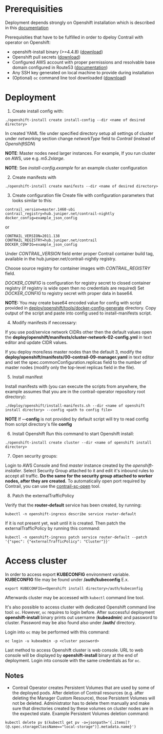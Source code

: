 # Prerequisities
Deployment depends strongly on Openshift installation which is described in this [documentation](https://docs.openshift.com/container-platform/4.1/installing/installing_aws/installing-aws-customizations.html)

Prerequisities that have to be fulfilled in order to dpeloy Contrail with operator on Openshift:
* openshift-install binary (>=4.4.8) ([download](https://cloud.redhat.com/openshift/install))
* Openshift pull secrets ([download](https://cloud.redhat.com/openshift/install/pull-secret))
* Configured AWS account with proper permissions and resolvable base domain configured in Route53 ([documentation](https://docs.openshift.com/container-platform/4.3/installing/installing_aws/installing-aws-account.html#installing-aws-account))
* Any SSH key generated on local machine to provide during installation
* (Optional) `oc` command line tool downloaded ([download](https://cloud.redhat.com/openshift/install))

# Deployment

1. Create install config with:
```
./openshift-install create install-config --dir <name of desired directory>
```
In created YAML file under specified directory setup all settings of cluster
under *networking* section change *networkType* field to *Contrail* (instead of *OpenshiftSDN*)

**NOTE**: Master nodes need larger instances.
For example, If you run cluster on AWS, use e.g. *m5.2xlarge*.

**NOTE**: See *install-config.example* for an example cluster configuration

2. Create manifests with
```
./openshift-install create manifests --dir <name of desired directory>
```

3. Create configuration file
Create file with configuration parameters that looks similar to this:
```
contrail_version=master.1460-ubi
contrail_registry=hub.juniper.net/contrail-nightly
docker_config=example_json_config
```
or
```
CONTRAIL_VERSION=2011.138
CONTRAIL_REGISTRY=hub.juniper.net/contrail
DOCKER_CONFIG=example_json_config
```

Under *CONTRAIL_VERSION* field enter proper Contrail container build tag, available in the hub.juniper.net/contrail-nightly registry.

Choose source registry for container images with *CONTRAIL_REGISTRY* field.

*DOCKER_CONFIG* is configuration for registry secret to closed container registry (if registry is wide open then no credentials are required)
Set *DOCKER_CONFIG* to registry secret with proper data in base64.

**NOTE:** You may create base64 encoded value for config with script provided in [deploy/openshift/tools/docker-config-generate](tools/docker-config-generate) directory.
Copy output of the script and paste into config used to install-manifests script.

4. Modify manifests if neccessary:

If you use pod/service network CIDRs other then the default values open the  **deploy/openshift/manifests/cluster-network-02-config.yml** in text editor and update CIDR values.

If you deploy more/less master nodes than the default 3, modify the **deploy/openshift/manifests/00-contrail-09-manager.yaml** in text editor and set the
spec.commonConfiguration.replicas field to the number of master nodes (modify only the top-level replicas field in the file).

5. Install manifest

Install manifests with (you can execute the scripts from anywhere, the example assumes that you are in the contrail-operator repository root directory):
```
./deploy/openshift/install-manifests.sh --dir <name of openshift install directory> --config <path to config file>
```
**NOTE** If **--config** is not provided by default script will try to read config from script directory's file **config**

6. Install Openshift
Run this command to start Openshift install:
```
./openshift-install create cluster --dir <name of openshift install directory>
```

7. Open security groups:

Login to AWS Console and find *master* instance created by the *openshift-installer*. Select Security Group attached to it and edit it's inbound rules to accept all traffic. **Do the same for the security group attached to worker nodes, after they are created.** To automatically open port required by Contrail, you can use the [contrail-sc-open](tools/contrail-sc-open/) tool. 


8. Patch the externalTrafficPolicy

Verify that the **router-default** service has been created, by running:
```
kubectl -n openshift-ingress describe service router-default
```
If it is not present yet, wait until it is created. Then patch the externalTrafficPolicy by running this command:

```
kubectl -n openshift-ingress patch service router-default --patch '{"spec": {"externalTrafficPolicy": "Cluster"}}'
```

# Access cluster
In order to access export **KUBECONFIG** environment variable.
**KUBECONFIG** file may be found under **<Openshift install directory>/auth/kubeconfig**
E.x.
```
export KUBECONFIG=<Openshift install directory>/auth/kubeconfig
```
Afterwards cluster may be accessed with `kubectl` command line tool.

It's also possible to access cluster with dedicated Openshift command line tool: `oc`.
However, `oc` requires to login before.
After successful deployment **openshift-install** binary prints out username (**kubeadmin**) and password to cluster.
Password may be also found also under **<Openshift install directory>/auth/** directory.

Login into `oc` may be performed with this command:
```
oc login -u kubeadmin -p <cluster password>
```

Last method to access Openshift cluster is web console.
URL to web console will be displayed by **openshift-install** binary at the end of deployment.
Login into console with the same credentials as for `oc`.

## Notes

* Contrail Operator creates Persistent Volumes that are used by some of the deployed pods. After deletion of Contrail resources (e.g. after deleting the Manager Custom Resource), those Persistent Volumes will not be deleted. Administrator has to delete them manually and make sure that directories created by these volumes on cluster nodes are in the expected state. Example Persistent Volumes deletion command:
```
kubectl delete pv $(kubectl get pv -o=jsonpath='{.items[?(@.spec.storageClassName=="local-storage")].metadata.name}')
